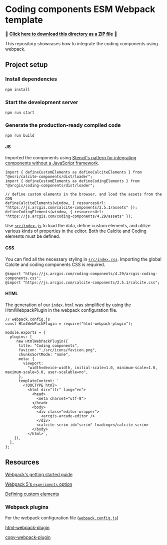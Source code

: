 # Coding components ESM Webpack template

📁 **[Click here to download this directory as a ZIP file](https://download-directory.github.io?url=https://github.com/Esri/arcgis-maps-sdk-javascript-samples-beta/tree/main/packages/coding-components/templates/webpack)** 📁

This repository showcases how to integrate the coding components using webpack.

## Project setup

### Install dependencies

```
npm install
```

### Start the development server

```
npm run start
```

### Generate the production-ready compiled code

```
npm run build
```

#### JS

Imported the components using [Stencil's pattern for integrating components without a JavaScript framework](https://stenciljs.com/docs/javascript).

```
import { defineCustomElements as defineCalciteElements } from "@esri/calcite-components/dist/loader";
import { defineCustomElements as defineCodingElements } from "@arcgis/coding-components/dist/loader";

// define custom elements in the browser, and load the assets from the CDN
defineCalciteElements(window, { resourcesUrl: "https://js.arcgis.com/calcite-components/2.5.1/assets" });
defineCodingElements(window, { resourcesUrl: "https://js.arcgis.com/coding-components/4.29/assets" });
```

Use [`src/index.js`](./src/index.js) to load the data, define custom elements, and utilize various kinds of properties in the editor. Both the Calcite and Coding elements must be defined.

#### CSS

You can find all the necessary styling in [`src/index.css`](./src/index.css). Importing the global Calcite and coding components CSS is required.

```
@import "https://js.arcgis.com/coding-components/4.29/arcgis-coding-components.css";
@import "https://js.arcgis.com/calcite-components/2.5.1/calcite.css";
```

#### HTML

The generation of our `index.html` was simplified by using the HtmlWebpackPlugin in the webpack configuration file.

```
// webpack.config.js
const HtmlWebPackPlugin = require("html-webpack-plugin");

module.exports = {
  plugins: [
     new HtmlWebPackPlugin({
      title: "Coding components",
      favicon: "./src/icons/favicon.png",
      chunksSortMode: "none",
      meta: {
        viewport:
          "width=device-width, initial-scale=1.0, minimum-scale=1.0, maximum-scale=5.0, user-scalable=no",
      },
      templateContent: `
        <!DOCTYPE html>
          <html dir="ltr" lang="en">
            <head>
              <meta charset="utf-8">
            </head>
            <body>
              <div class="editor-wrapper">
                <arcgis-arcade-editor />
              </div>
              <calcite-scrim id="scrim" loading></calcite-scrim>
            </body>
          </html>`,
    }),
  ],
};
```

## Resources

[Webpack's getting started guide](https://webpack.js.org/guides/getting-started/)

[Webpack 5's `experiments` option](https://webpack.js.org/configuration/experiments/)

[Defining custom elements](https://stenciljs.com/docs/custom-elements-bundle)

### Webpack plugins

For the webpack configuration file ([`webpack.config.js`](webpack.config.js))

[html-webpack-plugin](https://webpack.js.org/plugins/html-webpack-plugin/)

[copy-webpack-plugin](https://webpack.js.org/plugins/copy-webpack-plugin/)
